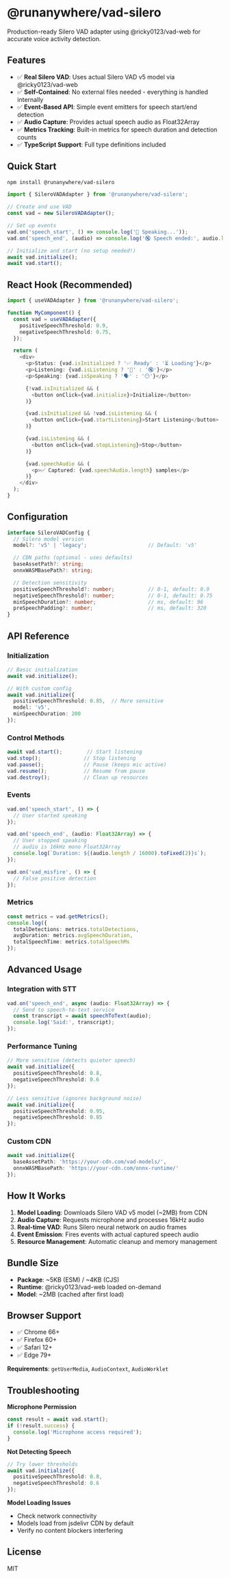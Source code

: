 # @runanywhere/vad-silero

Production-ready Silero VAD adapter using @ricky0123/vad-web for accurate voice activity detection.

## Features

- ✅ **Real Silero VAD**: Uses actual Silero VAD v5 model via @ricky0123/vad-web
- ✅ **Self-Contained**: No external files needed - everything is handled internally
- ✅ **Event-Based API**: Simple event emitters for speech start/end detection
- ✅ **Audio Capture**: Provides actual speech audio as Float32Array
- ✅ **Metrics Tracking**: Built-in metrics for speech duration and detection counts
- ✅ **TypeScript Support**: Full type definitions included

## Quick Start

```bash
npm install @runanywhere/vad-silero
```

```typescript
import { SileroVADAdapter } from '@runanywhere/vad-silero';

// Create and use VAD
const vad = new SileroVADAdapter();

// Set up events
vad.on('speech_start', () => console.log('🎤 Speaking...'));
vad.on('speech_end', (audio) => console.log('🔇 Speech ended:', audio.length, 'samples'));

// Initialize and start (no setup needed!)
await vad.initialize();
await vad.start();
```

## React Hook (Recommended)

```typescript
import { useVADAdapter } from '@runanywhere/vad-silero';

function MyComponent() {
  const vad = useVADAdapter({
    positiveSpeechThreshold: 0.9,
    negativeSpeechThreshold: 0.75,
  });

  return (
    <div>
      <p>Status: {vad.isInitialized ? '✅ Ready' : '⏳ Loading'}</p>
      <p>Listening: {vad.isListening ? '🎤' : '🔇'}</p>
      <p>Speaking: {vad.isSpeaking ? '🗣️' : '😶'}</p>

      {!vad.isInitialized && (
        <button onClick={vad.initialize}>Initialize</button>
      )}

      {vad.isInitialized && !vad.isListening && (
        <button onClick={vad.startListening}>Start Listening</button>
      )}

      {vad.isListening && (
        <button onClick={vad.stopListening}>Stop</button>
      )}

      {vad.speechAudio && (
        <p>✅ Captured: {vad.speechAudio.length} samples</p>
      )}
    </div>
  );
}
```

## Configuration

```typescript
interface SileroVADConfig {
  // Silero model version
  model?: 'v5' | 'legacy';                    // Default: 'v5'

  // CDN paths (optional - uses defaults)
  baseAssetPath?: string;
  onnxWASMBasePath?: string;

  // Detection sensitivity
  positiveSpeechThreshold?: number;           // 0-1, default: 0.9
  negativeSpeechThreshold?: number;           // 0-1, default: 0.75
  minSpeechDuration?: number;                 // ms, default: 96
  preSpeechPadding?: number;                  // ms, default: 320
}
```

## API Reference

### Initialization

```typescript
// Basic initialization
await vad.initialize();

// With custom config
await vad.initialize({
  positiveSpeechThreshold: 0.85,  // More sensitive
  model: 'v5',
  minSpeechDuration: 200
});
```

### Control Methods

```typescript
await vad.start();        // Start listening
vad.stop();              // Stop listening
vad.pause();             // Pause (keeps mic active)
vad.resume();            // Resume from pause
vad.destroy();           // Clean up resources
```

### Events

```typescript
vad.on('speech_start', () => {
  // User started speaking
});

vad.on('speech_end', (audio: Float32Array) => {
  // User stopped speaking
  // audio is 16kHz mono Float32Array
  console.log(`Duration: ${(audio.length / 16000).toFixed(2)}s`);
});

vad.on('vad_misfire', () => {
  // False positive detection
});
```

### Metrics

```typescript
const metrics = vad.getMetrics();
console.log({
  totalDetections: metrics.totalDetections,
  avgDuration: metrics.avgSpeechDuration,
  totalSpeechTime: metrics.totalSpeechMs
});
```

## Advanced Usage

### Integration with STT

```typescript
vad.on('speech_end', async (audio: Float32Array) => {
  // Send to speech-to-text service
  const transcript = await speechToText(audio);
  console.log('Said:', transcript);
});
```

### Performance Tuning

```typescript
// More sensitive (detects quieter speech)
await vad.initialize({
  positiveSpeechThreshold: 0.8,
  negativeSpeechThreshold: 0.6
});

// Less sensitive (ignores background noise)
await vad.initialize({
  positiveSpeechThreshold: 0.95,
  negativeSpeechThreshold: 0.85
});
```

### Custom CDN

```typescript
await vad.initialize({
  baseAssetPath: 'https://your-cdn.com/vad-models/',
  onnxWASMBasePath: 'https://your-cdn.com/onnx-runtime/'
});
```

## How It Works

1. **Model Loading**: Downloads Silero VAD v5 model (~2MB) from CDN
2. **Audio Capture**: Requests microphone and processes 16kHz audio
3. **Real-time VAD**: Runs Silero neural network on audio frames
4. **Event Emission**: Fires events with actual captured speech audio
5. **Resource Management**: Automatic cleanup and memory management

## Bundle Size

- **Package**: ~5KB (ESM) / ~4KB (CJS)
- **Runtime**: @ricky0123/vad-web loaded on-demand
- **Model**: ~2MB (cached after first load)

## Browser Support

- ✅ Chrome 66+
- ✅ Firefox 60+
- ✅ Safari 12+
- ✅ Edge 79+

**Requirements**: `getUserMedia`, `AudioContext`, `AudioWorklet`

## Troubleshooting

**Microphone Permission**
```typescript
const result = await vad.start();
if (!result.success) {
  console.log('Microphone access required');
}
```

**Not Detecting Speech**
```typescript
// Try lower thresholds
await vad.initialize({
  positiveSpeechThreshold: 0.8,
  negativeSpeechThreshold: 0.6
});
```

**Model Loading Issues**
- Check network connectivity
- Models load from jsdelivr CDN by default
- Verify no content blockers interfering

## License

MIT
